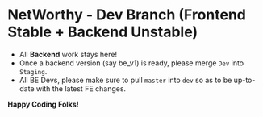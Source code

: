 # NetWorthy - Dev Branch (Frontend Stable + Backend Unstable)

- All **Backend** work stays here!
- Once a backend version (say be_v1) is ready, please merge `Dev` into `Staging`.
- All BE Devs, please make sure to pull `master` into `dev` so as to be up-to-date with the latest FE changes.

**Happy Coding Folks!**
